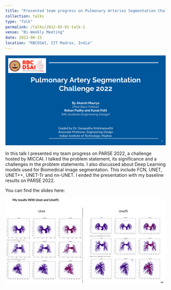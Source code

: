 ```yaml
---
title: "Presented team progress on Pulmonary Arteries Segmentation Challenge 2022"
collection: talks
type: "Talk"
permalink: /talks/2012-03-01-talk-1
venue: "Bi-Weekly Meeting"
date: 2022-06-15
location: "RBCDSAI, IIT Madras, India"
---
```

![Bi-weekly Meet](/images/PPT_PARSE.png "Bi-weekly Meet:Parse")

In this talk I presented my team progress on PARSE 2022, a challenge hosted by MICCAI. I talked the problem statement, its significance and a challenges in the problem statements. I also discussed about Deep Learning models used for Biomedical image segmentation. This include FCN, UNET, UNET++, UNET-Tr and nn-UNET. I ended the presentation with my baseline results on PARSE 2022. 

You can find the slides here: 


![Results](/images/Results.png "Results:Parse")


